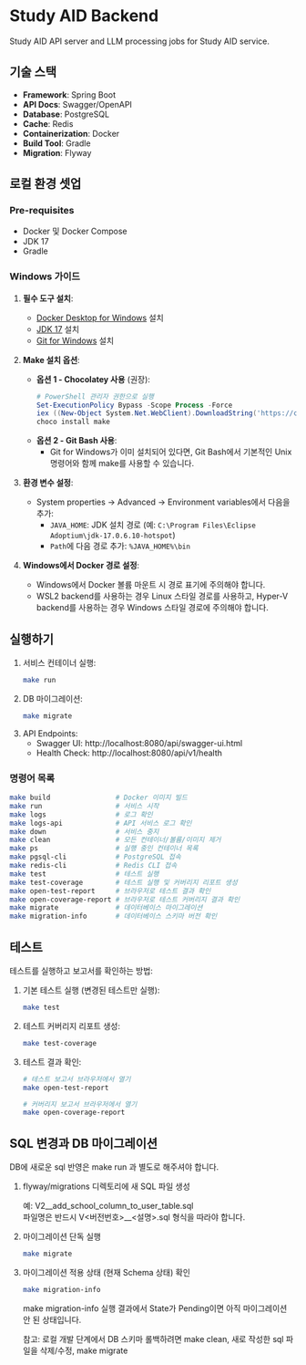 # Study AID Backend

Study AID API server and LLM processing jobs for Study AID service.

## 기술 스택

- **Framework**: Spring Boot
- **API Docs**: Swagger/OpenAPI
- **Database**: PostgreSQL
- **Cache**: Redis
- **Containerization**: Docker
- **Build Tool**: Gradle
- **Migration**: Flyway

## 로컬 환경 셋업

### Pre-requisites

- Docker 및 Docker Compose
- JDK 17
- Gradle

### Windows 가이드

1. **필수 도구 설치**:
    - [Docker Desktop for Windows](https://www.docker.com/products/docker-desktop) 설치
    - [JDK 17](https://adoptium.net/) 설치
    - [Git for Windows](https://gitforwindows.org/) 설치

2. **Make 설치 옵션**:
    - **옵션 1 - Chocolatey 사용** (권장):
      ```powershell
      # PowerShell 관리자 권한으로 실행
      Set-ExecutionPolicy Bypass -Scope Process -Force
      iex ((New-Object System.Net.WebClient).DownloadString('https://chocolatey.org/install.ps1'))
      choco install make
      ```
    - **옵션 2 - Git Bash 사용**:
        - Git for Windows가 이미 설치되어 있다면, Git Bash에서 기본적인 Unix 명령어와 함께 make를 사용할 수 있습니다.

3. **환경 변수 설정**:
    - System properties → Advanced → Environment variables에서 다음을 추가:
        - `JAVA_HOME`: JDK 설치 경로 (예: `C:\Program Files\Eclipse Adoptium\jdk-17.0.6.10-hotspot`)
        - `Path`에 다음 경로 추가: `%JAVA_HOME%\bin`

4. **Windows에서 Docker 경로 설정**:
    - Windows에서 Docker 볼륨 마운트 시 경로 표기에 주의해야 합니다.
    - WSL2 backend를 사용하는 경우 Linux 스타일 경로를 사용하고, Hyper-V backend를 사용하는 경우 Windows 스타일 경로에 주의해야 합니다.

## 실행하기

1. 서비스 컨테이너 실행: 
   ```bash
   make run
   ```
2. DB 마이그레이션:
   ```bash
   make migrate
   ```
3. API Endpoints:
    - Swagger UI: http://localhost:8080/api/swagger-ui.html
    - Health Check: http://localhost:8080/api/v1/health

### 명령어 목록

```bash
make build                # Docker 이미지 빌드
make run                  # 서비스 시작
make logs                 # 로그 확인
make logs-api             # API 서비스 로그 확인
make down                 # 서비스 중지
make clean                # 모든 컨테이너/볼륨/이미지 제거
make ps                   # 실행 중인 컨테이너 목록
make pgsql-cli            # PostgreSQL 접속
make redis-cli            # Redis CLI 접속
make test                 # 테스트 실행
make test-coverage        # 테스트 실행 및 커버리지 리포트 생성
make open-test-report     # 브라우저로 테스트 결과 확인
make open-coverage-report # 브라우저로 테스트 커버리지 결과 확인
make migrate              # 데이터베이스 마이그레이션
make migration-info       # 데이터베이스 스키마 버전 확인
```

## 테스트

테스트를 실행하고 보고서를 확인하는 방법:

1. 기본 테스트 실행 (변경된 테스트만 실행):
   ```bash
   make test
   ```

2. 테스트 커버리지 리포트 생성:
   ```bash
   make test-coverage
   ```

3. 테스트 결과 확인:
   ```bash
   # 테스트 보고서 브라우저에서 열기
   make open-test-report
   
   # 커버리지 보고서 브라우저에서 열기
   make open-coverage-report
   ```

## SQL 변경과 DB 마이그레이션
DB에 새로운 sql 반영은 make run 과 별도로 해주셔야 합니다.

1. flyway/migrations 디렉토리에 새 SQL 파일 생성
   
   예: V2__add_school_column_to_user_table.sql   
   파일명은 반드시 V<버전번호>__<설명>.sql 형식을 따라야 합니다.   
   
2. 마이그레이션 단독 실행 
   ```bash
   make migrate
   ```
   
3. 마이그레이션 적용 상태 (현재 Schema 상태) 확인
   ```bash
   make migration-info
   ```
   make migration-info 실행 결과에서 State가 Pending이면 아직 마이그레이션 안 된 상태입니다.

   참고: 로컬 개발 단계에서 DB 스키마 롤백하려면 make clean, 새로 작성한 sql 파일을 삭제/수정, make migrate 